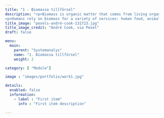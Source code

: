 ```yaml
---
title: "1 - Biomassa tillförsel"
description: "<p>Biomass is organic matter that comes from living organisms, mainly plants and animals. Biomass is a renewable resource, in the sense that it derives - directly or indirectly - from photosynthesis. However, biomass is also a limited resource, meaning that the amounts available in a given year are finite.</p>
<p>Humans rely on biomass for a variety of services: human food, animal feed, biomaterials and bioenergy. In total, it is estimated that the human appropriation of Earth's biomass productivity is already around 30%, and it is expected to increase in future scenarios with high use of biomaterials and bioenergy.</p>"
title_image: "pexels-andré-cook-131723.jpg"
title_image_credit: "André Cook, via Pexel"
draft: false

menu:
  main:
    parent: "Systemanalys"
    name: "1. Biomassa tillförsel"
    weight: 2

category: [ "Module"]

image : "images/portfolio/work1.jpg"

details:
  enabled: false
  information:
    - label : "First item"
      info : "First item description"

---
```




